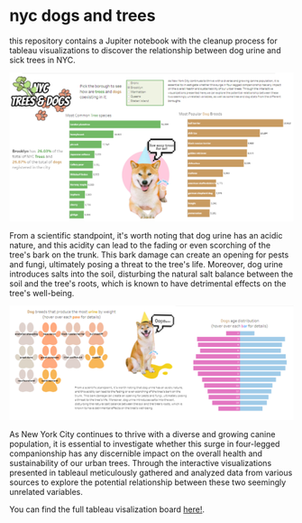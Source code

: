 # nyc dogs and trees
this repository contains a Jupiter notebook with the cleanup process for tableau visualizations to discover the relationship between dog urine and sick trees in NYC.

![TABLEAU IMAGE](https://github.com/nataliaxmoreno/nyc-dogs-and-trees/blob/main/visualization1.png)

From a scientific standpoint, it's worth noting that dog urine has an acidic nature, and this acidity can lead to the fading or even scorching of the tree's bark on the trunk. This bark damage can create an opening for pests and fungi, ultimately posing a threat to the tree's life. Moreover, dog urine introduces salts into the soil, disturbing the natural salt balance between the soil and the tree's roots, which is known to have detrimental effects on the tree's well-being.

![TABLEAU IMAGE2](https://github.com/nataliaxmoreno/nyc-dogs-and-trees/blob/main/visualizations3.png)

As New York City continues to thrive with a diverse and growing canine population, it is essential to investigate whether this surge in four-legged companionship has any discernible impact on the overall health and sustainability of our urban trees. Through the interactive visualizations presented in tableauI meticulously gathered and analyzed data from various sources to explore the potential relationship between these two seemingly unrelated variables.

You can find the full tableau visalization board [here!](https://public.tableau.com/app/profile/natalia.moreno.data/viz/nyctreesanddogs/TreesvsDogs).
